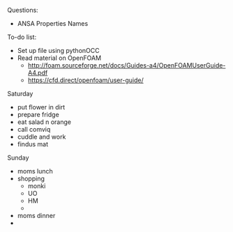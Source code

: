 Questions:
- ANSA Properties Names

To-do list:
- Set up file using pythonOCC
- Read material on OpenFOAM
  - http://foam.sourceforge.net/docs/Guides-a4/OpenFOAMUserGuide-A4.pdf
  - https://cfd.direct/openfoam/user-guide/

Saturday
- put flower in dirt
- prepare fridge
- eat salad n orange
- call comviq
- cuddle and work
- findus mat

Sunday
- moms lunch
- shopping
  - monki
  - UO
  - HM
  - 
- moms dinner
- 
